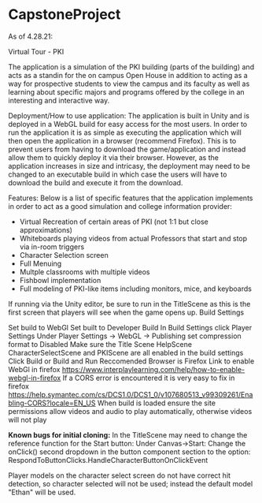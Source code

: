 # CapstoneProject
As of 4.28.21:

Virtual Tour - PKI

The application is a simulation of the PKI building (parts of the building) and acts as a standin for the on campus Open House in addition to acting as a way for prospective 
students to view the campus and its faculty as well as learning about specific majors and programs offered by the college in an interesting and interactive way.

Deployment/How to use application:
The application is built in Unity and is deployed in a WebGL build for easy access for the most users. In order to run the application it is as simple as executing the application
which will then open the application in a browser (recommend Firefox). This is to prevent users from having to download the game/application and instead allow them to quickly
deploy it via their browser. However, as the application increases in size and intricasy, the deployment may need to be changed to an executable build in which case the users will
have to download the build and execute it from the download.

Features: Below is a list of specific features that the application implements in order to act as a good simulation and college information provider:

- Virtual Recreation of certain areas of PKI (not 1:1 but close approximations)
- Whiteboards playing videos from actual Professors that start and stop via in-room triggers
- Character Selection screen
- Full Menuing
- Multple classrooms with multiple videos
- Fishbowl implementation
- Full modeling of PKI-like items including monitors, mice, and keyboards

If running via the Unity editor, be sure to run in the TitleScene as this is the first screen that players will see when the game opens up.
Build Settings

Set build to WebGl
Set built to Developer Build
In Build Settings click Player Settings
Under Player Settings -> WebGL -> Publishing set compression format to Disabled
Make sure the Title Scene HelpScene CharacterSelectScene and PKIScene are all enabled in the build settings
Click Build or Build and Run
Reccomended Browser is Firefox
Link to enable WebGl in firefox https://www.interplaylearning.com/help/how-to-enable-webgl-in-firefox
If a CORS error is encountered it is very easy to fix in firefox  https://help.symantec.com/cs/DCS1.0/DCS1_0/v107680513_v99309261/Enabling-CORS?locale=EN_US
When build is loaded ensure the site permissions allow videos and audio to play automatically, otherwise videos will not play


**Known bugs for initial cloning:**
In the TitleScene may need to change the reference function for the Start button: 
Under Canvas->Start: Change the onClick() second dropdown in the button component section to the option:
RespondToButtonClicks.HandleCharacterButtonOnClickEvent

Player models on the character select screen do not have correct hit detection, so character selected will not be used; instead the default model "Ethan" will be used.
